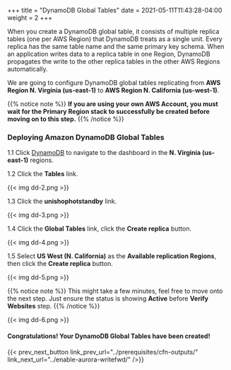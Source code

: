+++
title = "DynamoDB Global Tables"
date =  2021-05-11T11:43:28-04:00
weight = 2
+++

When you create a DynamoDB global table, it consists of multiple replica tables (one per AWS Region) that DynamoDB treats as a single unit. Every replica has the same table name and the same primary key schema. When an application writes data to a replica table in one Region, DynamoDB propagates the write to the other replica tables in the other AWS Regions automatically.

We are going to configure DynamoDB global tables replicating from **AWS Region N. Virginia (us-east-1)** to **AWS Region N. California (us-west-1)**.

{{% notice note %}}
**If you are using your own AWS Account, you must wait for the Primary Region stack to successfully be created before moving on to this step.**
{{% /notice %}}

### Deploying Amazon DynamoDB Global Tables

1.1 Click [DynamoDB](https://console.aws.amazon.com/dynamodbv2/home?region=us-east-1#/) to navigate to the dashboard in the **N. Virginia (us-east-1)** regions.

1.2 Click the **Tables** link.

{{< img dd-2.png >}}

1.3 Click the **unishophotstandby** link.

{{< img dd-3.png >}}

1.4 Click the **Global Tables** link, click the **Create replica** button.

{{< img dd-4.png >}}

1.5 Select **US West (N. California)** as the **Available replication Regions**, then click the **Create replica** button.

{{< img dd-5.png >}}

{{% notice note %}}
This might take a few minutes, feel free to move onto the next step.  Just ensure the status is showing **Active** before **Verify Websites** step.
{{% /notice %}}

{{< img dd-6.png >}}

#### Congratulations! Your DynamoDB Global Tables have been created!

{{< prev_next_button link_prev_url="../prerequisites/cfn-outputs/" link_next_url="../enable-aurora-writefwd/" />}}
